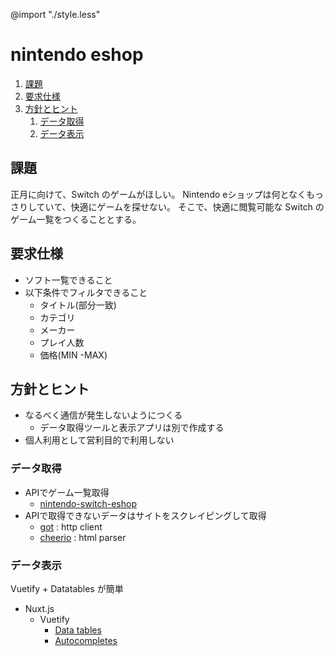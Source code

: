 @import "./style.less"

# nintendo eshop


<!-- @import "[TOC]" {cmd="toc" depthFrom=2 depthTo=6 orderedList=true} -->

<!-- code_chunk_output -->

1. [課題](#課題)
2. [要求仕様](#要求仕様)
3. [方針とヒント](#方針とヒント)
    1. [データ取得](#データ取得)
    2. [データ表示](#データ表示)

<!-- /code_chunk_output -->

## 課題

正月に向けて、Switch のゲームがほしい。
Nintendo eショップは何となくもっさりしていて、快適にゲームを探せない。
そこで、快適に閲覧可能な Switch のゲーム一覧をつくることとする。

## 要求仕様

- ソフト一覧できること
- 以下条件でフィルタできること
    - タイトル(部分一致)
    - カテゴリ
    - メーカー
    - プレイ人数
    - 価格(MIN -MAX)

## 方針とヒント

- なるべく通信が発生しないようにつくる
    - データ取得ツールと表示アプリは別で作成する
- 個人利用として営利目的で利用しない

### データ取得
- APIでゲーム一覧取得
    - [nintendo-switch-eshop](https://www.npmjs.com/package/nintendo-switch-eshop)
- APIで取得できないデータはサイトをスクレイピングして取得
    - [got](https://www.npmjs.com/package/got) : http client
    - [cheerio](https://www.npmjs.com/package/cheerio) : html parser

### データ表示
Vuetify + Datatables が簡単
- Nuxt.js
    - Vuetify
        - [Data tables](https://vuetifyjs.com/ja/components/data-tables/)
        - [Autocompletes](https://vuetifyjs.com/ja/components/autocompletes/)
